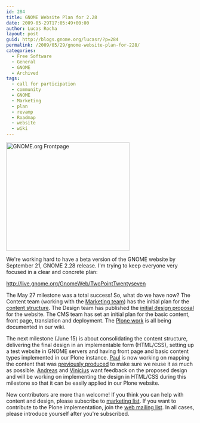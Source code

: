 ```yaml
---
id: 284
title: GNOME Website Plan for 2.28
date: 2009-05-29T17:05:49+00:00
author: Lucas Rocha
layout: post
guid: http://blogs.gnome.org/lucasr/?p=284
permalink: /2009/05/29/gnome-website-plan-for-228/
categories:
  - Free Software
  - General
  - GNOME
  - Archived
tags:
  - call for participation
  - community
  - GNOME
  - Marketing
  - plan
  - revamp
  - Roadmap
  - website
  - wiki
---
```

[<img class="size-full wp-image-285 aligncenter" title="GNOME.org Frontpage" src="http://www.lucasr.org/wp-content/uploads/2009/05/frontpage-thumbnail.png" alt="GNOME.org Frontpage" width="330" height="290" />](http://live.gnome.org/GnomeWeb/TwoPointTwentyseven)

We're working hard to have a beta version of the GNOME website by September 21,
GNOME 2.28 release. I'm trying to keep everyone very focused in a clear and
concrete plan:

<a href="http://live.gnome.org/GnomeWeb/TwoPointTwentyseven"
target="_blank">http://live.gnome.org/GnomeWeb/TwoPointTwentyseven</a>

The May 27 milestone was a total success! So, what do we have now? The
Content team (working with the <a
href="http://live.gnome.org/GnomeMarketing">Marketing team</a>) has
the initial plan for the <a
href="http://live.gnome.org/GnomeWeb/TwoPointTwentyseven/Content">content
structure</a>. The Design team has published the <a
href="http://live.gnome.org/GnomeWeb/TwoPointTwentyseven/Design">initial
design proposal</a> for the website. The CMS team has set an initial plan for
the basic content, front page, translation and deployment. The <a
href="http://live.gnome.org/GnomeWeb/Plone">Plone work</a> is all being
documented in our wiki.

The next milestone (June 15) is about consolidating the content structure,
delivering the final design in an implementable form (HTML/CSS), setting up a
test website in GNOME servers and having front page and basic content types
implemented in our Plone instance. <a
href="http://www.silwenae.org/blog/">Paul</a> is now working on mapping the
content that was <a
href="http://live.gnome.org/GnomeWeb/NewWgoStructure">previously produced</a>
to make sure we reuse it as much as possible. <a
href="http://www.andreasn.se/blog/">Andreas</a> and <a
href="http://vdepizzol.wordpress.com/">Vinicius</a> want feedback on the
proposed design and will be working on implementing the design in HTML/CSS
during this milestone so that it can be easily applied in our Plone website.

New contributors are more than welcome! If you think you can help with content
and design, please subscribe to <a
href="http://mail.gnome.org/mailman/listinfo/marketing-list">marketing
list</a>. If you want to contribute to the Plone implementation, join the <a
href="http://mail.gnome.org/mailman/listinfo/gnome-web-list">web mailing
list</a>. In all cases, please introduce yourself after you're subscribed.
